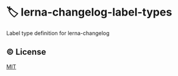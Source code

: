 # :label: lerna-changelog-label-types

Label type definition for lerna-changelog

## :copyright: License

[MIT](http://opensource.org/licenses/MIT)
